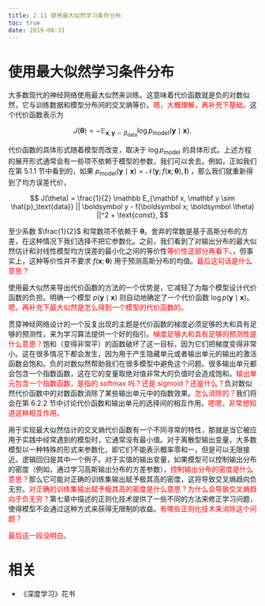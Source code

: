 ```yaml
---
title: 2.11 使用最大似然学习条件分布
toc: true
date: 2019-08-31
---
```



# 使用最大似然学习条件分布

大多数现代的神经网络使用最大似然来训练。这意味着代价函数就是负的对数似然，它与训练数据和模型分布间的交叉熵等价。<span style="color:red;">嗯，大概理解，再补充下基础。</span>这个代价函数表示为

$$
J(\boldsymbol \theta) = -\mathbb E_{\mathbf x, \mathbf y \sim \hat{p}_\text{data}} \log p_\text{model} (\boldsymbol y \mid \boldsymbol x).
$$




代价函数的具体形式随着模型而改变，取决于 $\log p_\text{model}$ 的具体形式。上述方程的展开形式通常会有一些项不依赖于模型的参数，我们可以舍去。例如，正如我们在第 5.1.1 节中看到的，如果 $p_\text{model}(\boldsymbol y\mid\boldsymbol x) = \mathcal N(\boldsymbol y;f(\boldsymbol x;\boldsymbol \theta), \boldsymbol I)$ ，那么我们就重新得到了均方误差代价，

$$
J(\theta) = \frac{1}{2} \mathbb E_{\mathbf x, \mathbf y \sim  \hat{p}_\text{data}} || \boldsymbol y - f(\boldsymbol x; \boldsymbol \theta) ||^2 + \text{const},
$$

至少系数 $\frac{1}{2}$ 和常数项不依赖于 $\boldsymbol \theta$。舍弃的常数是基于高斯分布的方差，在这种情况下我们选择不把它参数化。之前，我们看到了对输出分布的最大似然估计和对线性模型均方误差的最小化之间的等价性<span style="color:red;">等价性这部分再看下。</span>，但事实上，这种等价性并不要求 $f(\boldsymbol x; \boldsymbol \theta)$ 用于预测高斯分布的均值。<span style="color:red;">最后这句话是什么意思？</span>

使用最大似然来导出代价函数的方法的一个优势是，它减轻了为每个模型设计代价函数的负担。明确一个模型 $p(\boldsymbol y\mid\boldsymbol x)$ 则自动地确定了一个代价函数 $\log p(\boldsymbol y\mid\boldsymbol x)$。<span style="color:red;">嗯，再补充下最大似然是怎么得到一个模型的代价函数的。</span>

贯穿神经网络设计的一个反复出现的主题是代价函数的梯度必须足够的大和具有足够的预测性，来为学习算法提供一个好的指引。<span style="color:red;">梯度足够大和具有足够的预测性是什么意思？</span>饱和（变得非常平）的函数破坏了这一目标，因为它们把梯度变得非常小。这在很多情况下都会发生，因为用于产生隐藏单元或者输出单元的输出的激活函数会饱和。负的对数似然帮助我们在很多模型中避免这个问题。很多输出单元都会包含一个指数函数，这在它的变量取绝对值非常大的负值时会造成饱和。<span style="color:red;">输出单元包含一个指数函数，是指的 softmax 吗？还是 sigmoid？还是什么？</span>负对数似然代价函数中的对数函数消除了某些输出单元中的指数效果。<span style="color:red;">怎么消除的？</span>我们将会在第 6.2.2 节中讨论代价函数和输出单元的选择间的相互作用。<span style="color:red;">嗯嗯，非常想知道这种相互作用。</span>


用于实现最大似然估计的交叉熵代价函数有一个不同寻常的特性，那就是当它被应用于实践中经常遇到的模型时，它通常没有最小值。对于离散型输出变量，大多数模型以一种特殊的形式来参数化，即它们不能表示概率零和一，但是可以无限接近。逻辑回归是其中一个例子。对于实值的输出变量，如果模型可以控制输出分布的密度（例如，通过学习高斯输出分布的方差参数），<span style="color:red;">控制输出分布的密度是什么意思？</span>那么它可能对正确的训练集输出赋予极其高的密度，这将导致交叉熵趋向负无穷。<span style="color:red;">对正确的训练集输出赋予极其高的密度是什么意思？为什么会导致交叉熵趋向于负无穷？</span>第七章中描述的正则化技术提供了一些不同的方法来修正学习问题，使得模型不会通过这种方式来获得无限制的收益。<span style="color:red;">有哪些正则化技术来消除这个问题？</span>

<span style="color:red;">最后这一段没明白。</span>







# 相关

- 《深度学习》花书
